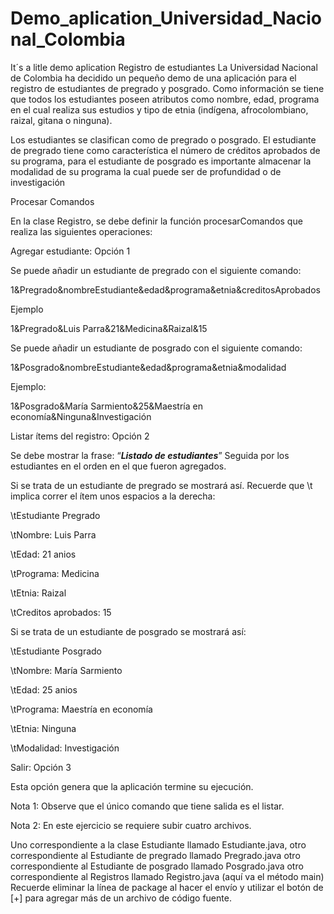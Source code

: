 # Demo_aplication_Universidad_Nacional_Colombia
It´s a litle demo aplication 
Registro de estudiantes
La Universidad Nacional de Colombia ha decidido un pequeño demo de una aplicación para el registro de estudiantes de pregrado 
y posgrado. Como información se tiene que todos los estudiantes poseen atributos como nombre, edad, programa en el cual realiza sus estudios y tipo de etnia (indígena,
afrocolombiano, raizal, gitana o ninguna).

Los estudiantes se clasifican como de pregrado o posgrado. El estudiante de pregrado tiene como característica el número de créditos aprobados de su programa, para el 
estudiante de posgrado es importante almacenar la modalidad de su programa la cual puede ser de profundidad o de investigación


Procesar Comandos

En la clase Registro, se debe definir la función procesarComandos que realiza las siguientes operaciones:

Agregar estudiante: Opción 1

Se puede añadir un estudiante de pregrado con el siguiente comando:

1&Pregrado&nombreEstudiante&edad&programa&etnia&creditosAprobados

Ejemplo

1&Pregrado&Luis Parra&21&Medicina&Raizal&15

Se puede añadir un estudiante de posgrado con el siguiente comando:

1&Posgrado&nombreEstudiante&edad&programa&etnia&modalidad

 Ejemplo:

1&Posgrado&María Sarmiento&25&Maestría en economía&Ninguna&Investigación

 

Listar ítems del registro: Opción 2

Se debe mostrar la frase: “***Listado de estudiantes***” Seguida por los estudiantes en el orden en el que fueron agregados.

Si se trata de un estudiante de pregrado se mostrará así. Recuerde que \t implica correr el ítem unos espacios a la derecha:

\tEstudiante Pregrado

\tNombre: Luis Parra

\tEdad: 21 anios

\tPrograma: Medicina

\tEtnia: Raizal

\tCreditos aprobados: 15

Si se trata de un estudiante de posgrado se mostrará así:

\tEstudiante Posgrado

\tNombre: María Sarmiento

\tEdad: 25 anios

\tPrograma: Maestría en economía

\tEtnia: Ninguna

\tModalidad: Investigación



Salir: Opción 3

Esta opción genera que la aplicación termine su ejecución.



Nota 1: Observe que el único comando que tiene salida es el listar.

Nota 2: En este ejercicio se requiere subir cuatro archivos. 

Uno correspondiente a la clase Estudiante llamado  Estudiante.java,
otro correspondiente al Estudiante de pregrado llamado  Pregrado.java
otro correspondiente al Estudiante de posgrado llamado  Posgrado.java
otro correspondiente al Registros llamado Registro.java (aquí va el método main)
Recuerde eliminar la línea de package al hacer el envío y utilizar el botón de [+] para agregar más de un archivo de código fuente. 
 
